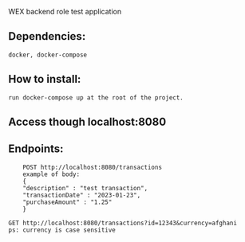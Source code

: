 WEX backend role test application

## Dependencies:
    docker, docker-compose

## How to install: 
    run docker-compose up at the root of the project.

## Access though localhost:8080

## Endpoints:
```
    POST http://localhost:8080/transactions
    example of body:
    {
    "description" : "test transaction",
    "transactionDate" : "2023-01-23",
    "purchaseAmount" : "1.25"
    }
```

   ``` 
   GET http://localhost:8080/transactions?id=12343&currency=afghani  
   ps: currency is case sensitive
   ```